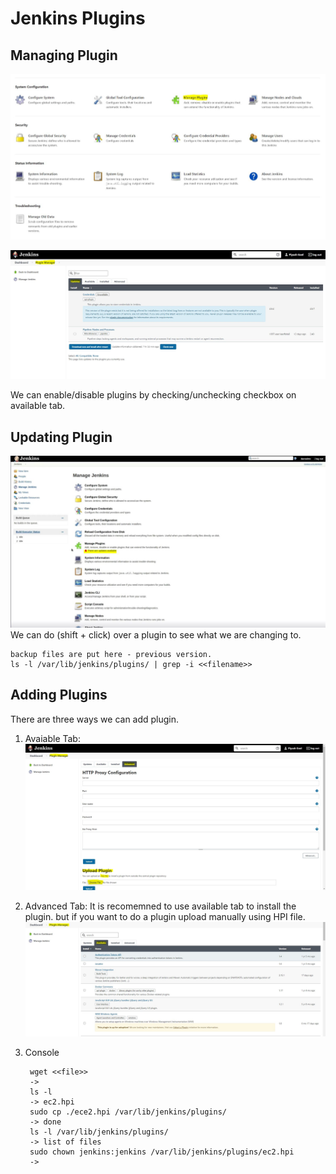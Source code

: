 # Jenkins Plugins

## Managing Plugin

![Manage Plugin](images/1.jpg)

![Plugin Manager](images/2.jpg)

We can enable/disable plugins by checking/unchecking checkbox on available tab.

## Updating Plugin

![Update Plugin](images/3.jpg)
We can do (shift + click) over a plugin to see what we are changing to.

    backup files are put here - previous version.
    ls -l /var/lib/jenkins/plugins/ | grep -i <<filename>>

## Adding Plugins

There are three ways we can add plugin.

1. Avaiable Tab:
![Adding Plugin](images/9.jpg)

2. Advanced Tab:
It is recomemned to use available tab to install the plugin. but if you want to do a plugin upload manually using HPI file.
![Adding Plugin](images/7.jpg)

3. Console
    
        wget <<file>>
        -> 
        ls -l
        -> ec2.hpi
        sudo cp ./ece2.hpi /var/lib/jenkins/plugins/
        -> done
        ls -l /var/lib/jenkins/plugins/
        -> list of files
        sudo chown jenkins:jenkins /var/lib/jenkins/plugins/ec2.hpi
        -> 

